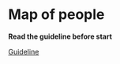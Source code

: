 # Map of people

**Read the guideline before start**

[Guideline](https://github.com/mate-academy/js_task-guideline/blob/master/README.md)
